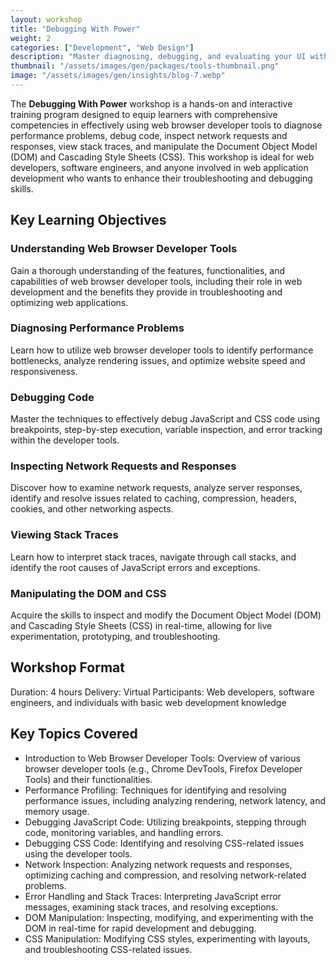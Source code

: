```yaml
---
layout: workshop
title: "Debugging With Power"
weight: 2
categories: ["Development", "Web Design"]
description: "Master diagnosing, debugging, and evaluating your UI with the Developer Tools."
thumbnail: "/assets/images/gen/packages/tools-thumbnail.png"
image: "/assets/images/gen/insights/blog-7.webp"
---
```


The **Debugging With Power** workshop is a hands-on and interactive training program designed to equip learners with comprehensive competencies in effectively using web browser developer tools to diagnose performance problems, debug code, inspect network requests and responses, view stack traces, and manipulate the Document Object Model (DOM) and Cascading Style Sheets (CSS). This workshop is ideal for web developers, software engineers, and anyone involved in web application development who wants to enhance their troubleshooting and debugging skills.

## Key Learning Objectives

### Understanding Web Browser Developer Tools

Gain a thorough understanding of the features, functionalities, and capabilities of web browser developer tools, including their role in web development and the benefits they provide in troubleshooting and optimizing web applications.

### Diagnosing Performance Problems

Learn how to utilize web browser developer tools to identify performance bottlenecks, analyze rendering issues, and optimize website speed and responsiveness.

### Debugging Code

Master the techniques to effectively debug JavaScript and CSS code using breakpoints, step-by-step execution, variable inspection, and error tracking within the developer tools.

### Inspecting Network Requests and Responses

Discover how to examine network requests, analyze server responses, identify and resolve issues related to caching, compression, headers, cookies, and other networking aspects.

### Viewing Stack Traces

Learn how to interpret stack traces, navigate through call stacks, and identify the root causes of JavaScript errors and exceptions.

### Manipulating the DOM and CSS

Acquire the skills to inspect and modify the Document Object Model (DOM) and Cascading Style Sheets (CSS) in real-time, allowing for live experimentation, prototyping, and troubleshooting.

## Workshop Format

Duration: 4 hours
Delivery: Virtual
Participants: Web developers, software engineers, and individuals with basic web development knowledge

## Key Topics Covered

* Introduction to Web Browser Developer Tools: Overview of various browser developer tools (e.g., Chrome DevTools, Firefox Developer Tools) and their functionalities.
* Performance Profiling: Techniques for identifying and resolving performance issues, including analyzing rendering, network latency, and memory usage.
* Debugging JavaScript Code: Utilizing breakpoints, stepping through code, monitoring variables, and handling errors.
* Debugging CSS Code: Identifying and resolving CSS-related issues using the developer tools.
* Network Inspection: Analyzing network requests and responses, optimizing caching and compression, and resolving network-related problems.
* Error Handling and Stack Traces: Interpreting JavaScript error messages, examining stack traces, and resolving exceptions.
* DOM Manipulation: Inspecting, modifying, and experimenting with the DOM in real-time for rapid development and debugging.
* CSS Manipulation: Modifying CSS styles, experimenting with layouts, and troubleshooting CSS-related issues.
